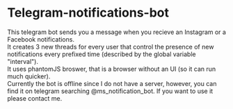 # Telegram-notifications-bot
This telegram bot sends you a message when you recieve an Instagram or a Facebook notifications.<br>
It creates 3 new threads for every user that control the presence of new notifications every prefixed time (described by the global variable "interval").<br>
It uses phantomJS broswer, that is a browser without an UI (so it can run much quicker).<br>
Currently the bot is offline since I do not have a server, however, you can find it on telegram searching @ms_notification_bot.
If you want to use it please contact me.
